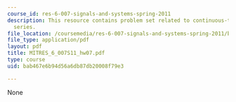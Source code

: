 ```yaml
---
course_id: res-6-007-signals-and-systems-spring-2011
description: This resource contains problem set related to continuous-time fourier
  series.
file_location: /coursemedia/res-6-007-signals-and-systems-spring-2011/bab467e6b94d56a6db87db20008f79e3_MITRES_6_007S11_hw07.pdf
file_type: application/pdf
layout: pdf
title: MITRES_6_007S11_hw07.pdf
type: course
uid: bab467e6b94d56a6db87db20008f79e3

---
```

None